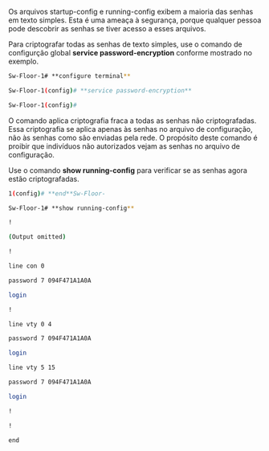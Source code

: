 
Os arquivos startup-config e running-config exibem a maioria das senhas em texto simples. Esta é uma ameaça à segurança, porque qualquer pessoa pode descobrir as senhas se tiver acesso a esses arquivos.

Para criptografar todas as senhas de texto simples, use o comando de configurção global **service password-encryption** conforme mostrado no exemplo.

```sh
Sw-Floor-1# **configure terminal**

Sw-Floor-1(config)# **service password-encryption**

Sw-Floor-1(config)#
```

O comando aplica criptografia fraca a todas as senhas não criptografadas. Essa criptografia se aplica apenas às senhas no arquivo de configuração, não às senhas como são enviadas pela rede. O propósito deste comando é proibir que indivíduos não autorizados vejam as senhas no arquivo de configuração.

Use o comando **show running-config** para verificar se as senhas agora estão criptografadas.

```sh
1(config)# **end**Sw-Floor-

Sw-Floor-1# **show running-config**

!

(Output omitted)

!

line con 0

password 7 094F471A1A0A

login

!

line vty 0 4

password 7 094F471A1A0A

login

line vty 5 15

password 7 094F471A1A0A

login

!

!

end
```
